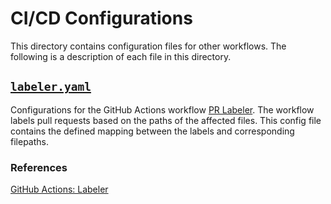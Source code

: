 # CI/CD Configurations
This directory contains configuration files for other workflows.
The following is a description of each file in this directory.

## [`labeler.yaml`](./github_labeler.yaml)
Configurations for the GitHub Actions workflow [PR Labeler](../workflows/_pr_labeler.yaml).
The workflow labels pull requests based on the paths of the affected files.
This config file contains the defined mapping between the labels and corresponding filepaths.
### References 
[GitHub Actions: Labeler](https://github.com/actions/labeler)